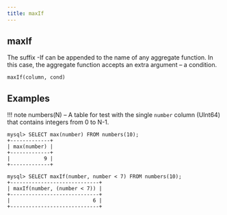 ```yaml
---
title: maxIf
---
```



## maxIf 

The suffix -If can be appended to the name of any aggregate function. In this case, the aggregate function accepts an extra argument – a condition.

```
maxIf(column, cond)
```

## Examples

!!! note
    numbers(N) – A table for test with the single `number` column (UInt64) that contains integers from 0 to N-1.

```
mysql> SELECT max(number) FROM numbers(10);
+-------------+
| max(number) |
+-------------+
|           9 |
+-------------+

mysql> SELECT maxIf(number, number < 7) FROM numbers(10);
+-----------------------------+
| maxIf(number, (number < 7)) |
+-----------------------------+
|                           6 |
+-----------------------------+
```
